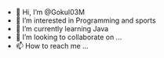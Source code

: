 - 👋 Hi, I’m @Gokul03M
- 👀 I’m interested in Programming and sports 
- 🌱 I’m currently learning Java
- 💞️ I’m looking to collaborate on ...
- 📫 How to reach me ...

<!---
Gokul03M/Gokul03M is a ✨ special ✨ repository because its `README.md` (this file) appears on your GitHub profile.
You can click the Preview link to take a look at your changes.
--->
